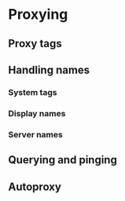 ﻿# Proxying

## Proxy tags

## Handling names
### System tags
### Display names
### Server names

## Querying and pinging

## Autoproxy

